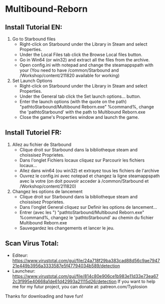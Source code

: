 # Multibound-Reborn
## Install Tutorial EN:
1. Go to Starbound files
	- Right-click on Starbound under the Library in Steam and select Properties.
	- Under the Local Files tab click the Browse Local files button.
	- Go in Win64 (or win32) and extract all the files from the archive.
	- Open config.ini with notepad and change the steamappspath with your (You need to have /common/Starbound and /Workshop/content/211820 available for working)
2. Set Launch Options
	- Right-click on Starbound under the Library in Steam and select Properties.
	- Under the General tab click the Set launch options... button.
	- Enter the launch options (with the quote on the path) "pathtoStarbound/Multibound Reborn.exe" %command%, change the 'pathtoStarbound' with the path to Multibound Reborn.exe
	- Close the game's Properties window and launch the game.
## Install Tutoriel FR:
1. Allez au fichier de Starbound
	- Clique droit sur Starbound dans la bibliotheque steam and choissisez Proprietes.
	- Dans l'onglet Fichiers locaux cliquez sur Parcourir les fichiers locaux...
	- Allez dans win64 (ou win32) et extrayez tous les fichiers de l'archive
	- Ouvrez le config.ini avec notepad et changez la ligne steamappspath avec la votre (on doit pouvoir acceder à /common/Starbound et /Workshop/content/211820)
2. Changez les options de lancement
	- Clique droit sur Starbound dans la bibliotheque steam and choissisez Proprietes.
	- Dans l'onglet General cliquez sur Definir les options de lancement...
	- Entrer (avec les ") "pathtoStarbound/Multibound Reborn.exe" %command%, changez le 'pathtoStarbound' au chemin du fichier Multibound Reborn.exe
	- Sauvegardez les changements et lancer le jeu.
## Scan Virus Total:
- Editeur: https://www.virustotal.com/gui/file/24a718f29ba383cad88d56c9ae794721e449b3956a3333587e5f47794034b589/detection
- Launcheur: https://www.virustotal.com/gui/file/814c80e906ce1b983e11d33e73ea672c3f995e40668a1de61d42993a21115d26/detection
If you want to help me for my futur project, you can donate at:
patreon.com/Typlosion

Thanks for downloading and have fun!
